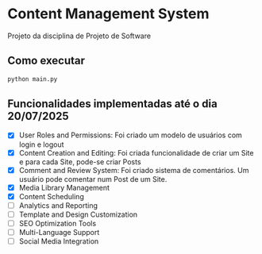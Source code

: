 # Content Management System
Projeto da disciplina de Projeto de Software

## Como executar
```python
python main.py
```

## Funcionalidades implementadas até o dia 20/07/2025
- [x] User Roles and Permissions: Foi criado um modelo de usuários com login e logout
- [x] Content Creation and Editing: Foi criada funcionalidade de criar um Site e para cada Site, pode-se criar Posts
- [x] Comment and Review System: Foi criado sistema de comentários. Um usuário pode comentar num Post de um Site.
- [x] Media Library Management
- [x] Content Scheduling
- [ ] Analytics and Reporting
- [ ] Template and Design Customization
- [ ] SEO Optimization Tools
- [ ] Multi-Language Support
- [ ] Social Media Integration
